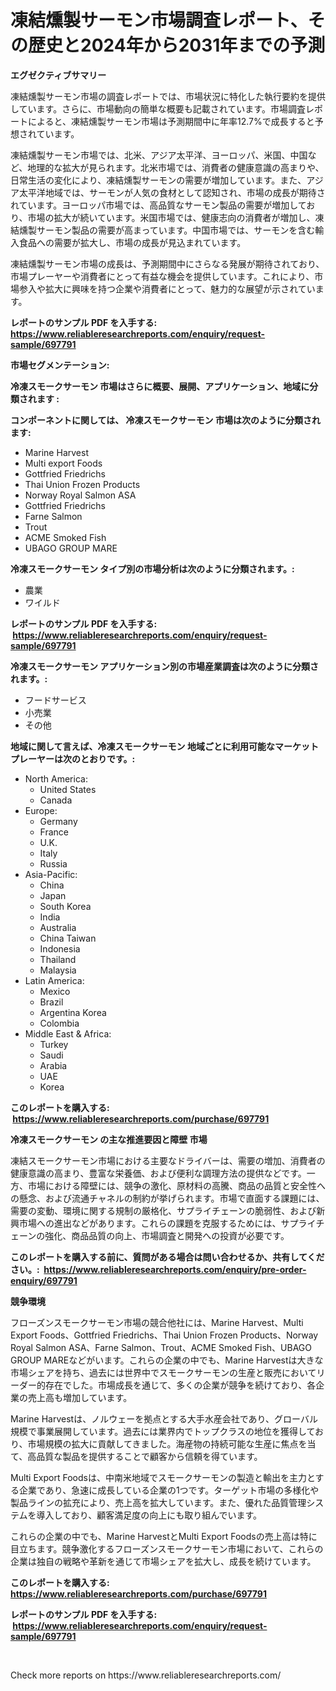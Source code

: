 <p><h1>凍結燻製サーモン市場調査レポート、その歴史と2024年から2031年までの予測</h1></p><p><strong>エグゼクティブサマリー</strong></p>
<p><p>凍結燻製サーモン市場の調査レポートでは、市場状況に特化した執行要約を提供しています。さらに、市場動向の簡単な概要も記載されています。市場調査レポートによると、凍結燻製サーモン市場は予測期間中に年率12.7%で成長すると予想されています。</p><p>凍結燻製サーモン市場では、北米、アジア太平洋、ヨーロッパ、米国、中国など、地理的な拡大が見られます。北米市場では、消費者の健康意識の高まりや、日常生活の変化により、凍結燻製サーモンの需要が増加しています。また、アジア太平洋地域では、サーモンが人気の食材として認知され、市場の成長が期待されています。ヨーロッパ市場では、高品質なサーモン製品の需要が増加しており、市場の拡大が続いています。米国市場では、健康志向の消費者が増加し、凍結燻製サーモン製品の需要が高まっています。中国市場では、サーモンを含む輸入食品への需要が拡大し、市場の成長が見込まれています。</p><p>凍結燻製サーモン市場の成長は、予測期間中にさらなる発展が期待されており、市場プレーヤーや消費者にとって有益な機会を提供しています。これにより、市場参入や拡大に興味を持つ企業や消費者にとって、魅力的な展望が示されています。</p></p>
<p><strong>レポートのサンプル PDF を入手する: <a href="https://www.reliableresearchreports.com/enquiry/request-sample/697791">https://www.reliableresearchreports.com/enquiry/request-sample/697791</a></strong></p>
<p><strong>市場セグメンテーション:</strong></p>
<p><strong> 冷凍スモークサーモン 市場はさらに概要、展開、アプリケーション、地域に分類されます :</strong></p>
<p><strong>コンポーネントに関しては、 冷凍スモークサーモン 市場は次のように分類されます: &nbsp;</strong></p>
<p><ul><li>Marine Harvest</li><li>Multi export Foods</li><li>Gottfried Friedrichs</li><li>Thai Union Frozen Products</li><li>Norway Royal Salmon ASA</li><li>Gottfried Friedrichs</li><li>Farne Salmon</li><li>Trout</li><li>ACME Smoked Fish</li><li>UBAGO GROUP MARE</li></ul></p>
<p><strong> 冷凍スモークサーモン タイプ別の市場分析は次のように分類されます。:</strong></p>
<p><ul><li>農業</li><li>ワイルド</li></ul></p>
<p><strong>レポートのサンプル PDF を入手する: &nbsp;<a href="https://www.reliableresearchreports.com/enquiry/request-sample/697791">https://www.reliableresearchreports.com/enquiry/request-sample/697791</a></strong></p>
<p><strong> 冷凍スモークサーモン アプリケーション別の市場産業調査は次のように分類されます。:</strong></p>
<p><ul><li>フードサービス</li><li>小売業</li><li>その他</li></ul></p>
<p><strong>地域に関して言えば、冷凍スモークサーモン 地域ごとに利用可能なマーケットプレーヤーは次のとおりです。:</strong></p>
<p><ul>
    <li>
        North America:
        <ul>
            <li>United States</li>
            <li>Canada</li>
        </ul>
    </li>
    <li>
        Europe:
        <ul>
            <li>Germany</li>
            <li>France</li>
            <li>U.K.</li>
            <li>Italy</li>
            <li>Russia</li>
        </ul>
    </li>
    <li>
        Asia-Pacific:
        <ul>
            <li>China</li>
            <li>Japan</li>
            <li>South Korea</li>
            <li>India</li>
            <li>Australia</li>
            <li>China Taiwan</li>
            <li>Indonesia</li>
            <li>Thailand</li>
            <li>Malaysia</li>
        </ul>
    </li>
    <li>
        Latin America:
        <ul>
            <li>Mexico</li>
            <li>Brazil</li>
            <li>Argentina Korea</li>
            <li>Colombia</li>
        </ul>
    </li>
    <li>
        Middle East & Africa:
        <ul>
            <li>Turkey</li>
            <li>Saudi</li>
            <li>Arabia</li>
            <li>UAE</li>
            <li>Korea</li>
        </ul>
    </li>
    </ul></p>
<p><strong>このレポートを購入する: &nbsp;<a href="https://www.reliableresearchreports.com/purchase/697791">https://www.reliableresearchreports.com/purchase/697791</a></strong></p>
<p><strong>冷凍スモークサーモン の主な推進要因と障壁 市場</strong></p>
<p><p>凍結スモークサーモン市場における主要なドライバーは、需要の増加、消費者の健康意識の高まり、豊富な栄養価、および便利な調理方法の提供などです。一方、市場における障壁には、競争の激化、原材料の高騰、商品の品質と安全性への懸念、および流通チャネルの制約が挙げられます。市場で直面する課題には、需要の変動、環境に関する規制の厳格化、サプライチェーンの脆弱性、および新興市場への進出などがあります。これらの課題を克服するためには、サプライチェーンの強化、商品品質の向上、市場調査と開発への投資が必要です。</p></p>
<p><strong>このレポートを購入する前に、質問がある場合は問い合わせるか、共有してください。:&nbsp; <a href="https://www.reliableresearchreports.com/enquiry/pre-order-enquiry/697791">https://www.reliableresearchreports.com/enquiry/pre-order-enquiry/697791</a></strong></p>
<p><strong>競争環境</strong></p>
<p><p>フローズンスモークサーモン市場の競合他社には、Marine Harvest、Multi Export Foods、Gottfried Friedrichs、Thai Union Frozen Products、Norway Royal Salmon ASA、Farne Salmon、Trout、ACME Smoked Fish、UBAGO GROUP MAREなどがいます。これらの企業の中でも、Marine Harvestは大きな市場シェアを持ち、過去には世界中でスモークサーモンの生産と販売においてリーダー的存在でした。市場成長を通じて、多くの企業が競争を続けており、各企業の売上高も増加しています。</p><p>Marine Harvestは、ノルウェーを拠点とする大手水産会社であり、グローバル規模で事業展開しています。過去には業界内でトップクラスの地位を獲得しており、市場規模の拡大に貢献してきました。海産物の持続可能な生産に焦点を当て、高品質な製品を提供することで顧客から信頼を得ています。</p><p>Multi Export Foodsは、中南米地域でスモークサーモンの製造と輸出を主力とする企業であり、急速に成長している企業の1つです。ターゲット市場の多様化や製品ラインの拡充により、売上高を拡大しています。また、優れた品質管理システムを導入しており、顧客満足度の向上にも取り組んでいます。</p><p>これらの企業の中でも、Marine HarvestとMulti Export Foodsの売上高は特に目立ちます。競争激化するフローズンスモークサーモン市場において、これらの企業は独自の戦略や革新を通じて市場シェアを拡大し、成長を続けています。</p></p>
<p><strong>このレポートを購入する: &nbsp; <a href="https://www.reliableresearchreports.com/purchase/697791">https://www.reliableresearchreports.com/purchase/697791</a></strong></p>
<p><strong>レポートのサンプル PDF を入手する: &nbsp;<a href="https://www.reliableresearchreports.com/enquiry/request-sample/697791">https://www.reliableresearchreports.com/enquiry/request-sample/697791</a></strong><strong></strong></p>
<p>&nbsp;</p>
<p>Check more reports on https://www.reliableresearchreports.com/</p>